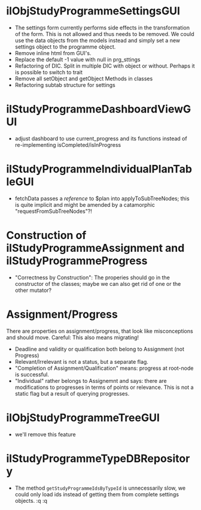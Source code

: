 # ilObjStudyProgrammeSettingsGUI

* The settings form currently performs side effects in the transformation of the
form. This is not allowed and thus needs to be removed. We could use the data objects
from the models instead and simply set a new settings object to the programme object. 
* Remove inline html from GUI's.
* Replace the default -1 value with null in prg_sttings
* Refactoring of DIC. Split in multiple DIC with object or without. Perhaps it is possible to switch to trait
* Remove all setObject and getObject Methods in classes
* Refactoring subtab structure for settings

# ilStudyProgrammeDashboardViewGUI
* adjust dashboard to use current_progress and its functions instead of 
re-implementing isCompleted/isInProgress


# ilStudyProgrammeIndividualPlanTableGUI
* fetchData passes a _reference_ to $plan into applyToSubTreeNodes; this
is quite implicit and might be amended by a catamorphic "requestFromSubTreeNodes"?!

# Construction of ilStudyProgrammeAssignment and ilStudyProgrammeProgress
* "Correctness by Construction": The properies should go in the constructor of
the classes; maybe we can also get rid of one or the other mutator?

# Assignment/Progress
There are properties on assignment/progress, that look like misconceptions and should move.
Careful: This also means migrating!
* Deadline and validity or qualification both belong to Assignment (not Progress)
* Relevant/Irrelevant is not a status, but a separate flag.
* "Completion of Assignment/Qualification" means: progress at root-node is successful.
* "Individual" rather belongs to Assignemnt and says: there are modifications to progresses
in terms of points or relevance. This is not a static flag but a result of querying progresses.

# ilObjStudyProgrammeTreeGUI
* we'll remove this feature

# ilStudyProgrammeTypeDBRepository
* The method `getStudyProgrammeIdsByTypeId` is unnecessarily slow, we could only load
  ids instead of getting them from complete settings objects.
:q
:q

